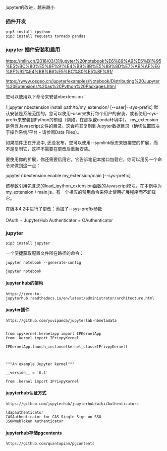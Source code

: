 
jupyter的改进，越来越小

### 插件开发

    pip3 install ipython
    pip3 install requests tornado pandas


### jupyter 插件安装和启用

https://mlln.cn/2018/03/31/jupyter%20notebook%E6%89%A9%E5%B1%95%E5%BC%80%E5%8F%91%E4%B9%8B%E5%89%8D%E7%AB%AF%E6%8F%92%E4%BB%B6%E5%BC%80%E5%8F%91/


https://www.osgeo.cn/jupyter/examples/Notebook/Distributing%20Jupyter%20Extensions%20as%20Python%20Packages.html


您可以使用以下命令来安装nbextension：

1
jupyter nbextension install path/to/my_extension/ [--user|--sys-prefix]
默认安装是系统范围的。您可以使用–user来执行每个用户的安装，或者使用–sys-prefix来安装到Python的前缀（例如，在虚拟或conda环境中）。 my_extension是包含Javascript文件的目录。这会将其复制到Jupyter数据目录（确切位置取决于操作系统/平台 - 请参阅Data Files）。

如果插件正在开发中, 还没发布，您可以使用--symlink标志来链接您的扩展，而不是复制它，这样不需要在更改后重新安装。

要使用你的扩展，你还需要启用它，它告诉笔记本接口加载它。你可以用另一个命令来做到这一点：

jupyter nbextension enable my_extension/main [--sys-prefix]

该参数引用包含您的load_ipython_extension函数的Javascript模块，在本例中为my_extension / main.js。有一个相应的禁用命令来停止使用扩展程序而不卸载它。

在版本4.2中进行了更改：添加了--sys-prefix参数

####

OAuth + JupyterHub Authenticator = OAuthenticator


### jupyter

    pip3 install jupyter

一个便捷获取配置文件所在路径的命令：

    jupyter notebook --generate-config

    jupyter notebook
    
    
#### jupyter hub的架构

    https://zero-to-jupyterhub.readthedocs.io/en/latest/administrator/architecture.html
    
#### jupyter插件    
    
    https://github.com/yuvipanda/jupyterlab-nbmetadata
    
    
    from ipykernel.kernelapp import IPKernelApp
    from .kernel import IPrivpyKernel
    
    IPKernelApp.launch_instance(kernel_class=IPrivpyKernel)

    
    
    """An example Jupyter kernel"""
    
    __version__ = '0.1'
    
    from .kernel import IPrivpyKernel


#### jupyterhub认证方式

    https://github.com/jupyterhub/jupyterhub/wiki/Authenticators
    
    ldapauthenticator
    CASAuthenticator for CAS Single Sign-on SSO
    JSONWebToken Authenticator 
    
#### jupyterhub存储pgcontents

    https://github.com/quantopian/pgcontents